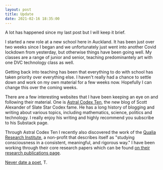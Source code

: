 ```yaml
---
layout: post
title: Update
date: 2021-02-16 18:35:00
---
```


A lot has happened since my last post but I will keep it brief.

I started a new role at a new school here in Auckland. It has been just over two weeks since I began and we unfortunately just went into another Covid lockdown from yesterday, but otherwise things have been going well. My classes are a range of junior and senior, teaching predominantely art with one DVC technology class as well.

Getting back into teaching has been that everything to do with school has taken priority over everything else. I haven't really had a chance to settle down and work on my own material for a few weeks now. Hopefully I can change this over the coming weeks.

There are a few interesting websites that I have been keeping an eye on and following their material. One is [Astral Codex Ten](https://astralcodexten.com/), the new blog of Scott Alexander of Slate Star Codex fame. He has a long history of blogging and writing about various topics, including mathematics, science, politics and technology. I really enjoy his writing and highly recommend you subscribe to his Substack page.

Through Astral Codex Ten I recently also discovered the work of the [Qualia Research Institute](https://qri.org/), a non-profit that describes itself as "studying consciousness in a consistent, meaningful, and rigorous way." I have been working through their core research papers which can be found [on their research publications page](https://qri.org/research-publications).

[Never date a poet](https://www.are.na/block/10622803),
T.

